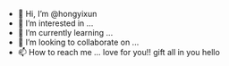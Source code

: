 - 👋 Hi, I’m @hongyixun
- 👀 I’m interested in ...
- 🌱 I’m currently learning ...
- 💞️ I’m looking to collaborate on ...
- 📫 How to reach me ...
love  for  you!!
gift
all in  you
hello
<!---
hongyixun/hongyixun is a ✨ special ✨ repository because its `README.md` (this file) appears on your GitHub profile.
You can click the Preview link to take a look at your changes.
--->
